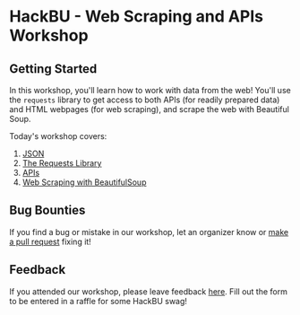 # HackBU - Web Scraping and APIs Workshop

## Getting Started

In this workshop, you'll learn how to work with data from the web! You'll use the `requests` library to get access to both APIs (for readily prepared data) and HTML webpages (for web scraping), and scrape the web with Beautiful Soup.

Today's workshop covers:
1. [JSON](https://colab.research.google.com/github/HackBinghamton/Webscraping-APIsWorkshop/blob/master/APIs/JSON.ipynb)
2. [The Requests Library](https://colab.research.google.com/github/HackBinghamton/Webscraping-APIsWorkshop/blob/master/APIs/Requests.ipynb)
3. [APIs](https://colab.research.google.com/github/HackBinghamton/Webscraping-APIsWorkshop/blob/master/APIs/APIs.ipynb)
3. [Web Scraping with BeautifulSoup](https://colab.research.google.com/github/HackBinghamton/Webscraping-APIsWorkshop/blob/master/web-scraping-with-beautifulsoup/web-scraping-with-beautifulsoup.ipynb)

## Bug Bounties

If you find a bug or mistake in our workshop, let an organizer know or [make a pull request](https://github.com/HackBinghamton/IntroToProgrammingWorkshop/blob/master/MakingAPullRequest.md) fixing it!

## Feedback

If you attended our workshop, please leave feedback [here](https://forms.gle/2KnWTUgqzjrwSMS4A). Fill out the form to be entered in a raffle for some HackBU swag!
